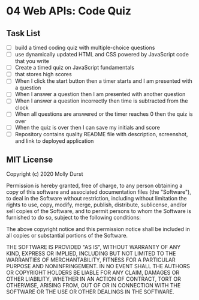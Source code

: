 # 04 Web APIs: Code Quiz

## Task List

- [ ] build a timed coding quiz with multiple-choice questions 
- [ ] use dynamically updated HTML and CSS powered by JavaScript code that you write 
- [ ] Create a timed quiz on JavaScript fundamentals 
- [ ] that stores high scores
- [ ] When I click the start button then a timer starts and I am presented with a question
- [ ] When I answer a question then I am presented with another question
- [ ] When I answer a question incorrectly then time is subtracted from the clock
- [ ] When all questions are answered or the timer reaches 0 then the quiz is over
- [ ] When the quiz is over then I can save my initials and score
- [ ] Repository contains quality README file with description, screenshot, and link to deployed application

## MIT License

Copyright (c) 2020 Molly Durst

Permission is hereby granted, free of charge, to any person obtaining a copy
of this software and associated documentation files (the "Software"), to deal
in the Software without restriction, including without limitation the rights
to use, copy, modify, merge, publish, distribute, sublicense, and/or sell
copies of the Software, and to permit persons to whom the Software is
furnished to do so, subject to the following conditions:

The above copyright notice and this permission notice shall be included in all
copies or substantial portions of the Software.

THE SOFTWARE IS PROVIDED "AS IS", WITHOUT WARRANTY OF ANY KIND, EXPRESS OR
IMPLIED, INCLUDING BUT NOT LIMITED TO THE WARRANTIES OF MERCHANTABILITY,
FITNESS FOR A PARTICULAR PURPOSE AND NONINFRINGEMENT. IN NO EVENT SHALL THE
AUTHORS OR COPYRIGHT HOLDERS BE LIABLE FOR ANY CLAIM, DAMAGES OR OTHER
LIABILITY, WHETHER IN AN ACTION OF CONTRACT, TORT OR OTHERWISE, ARISING FROM,
OUT OF OR IN CONNECTION WITH THE SOFTWARE OR THE USE OR OTHER DEALINGS IN THE
SOFTWARE.
